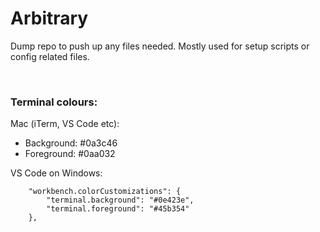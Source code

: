 # Arbitrary

Dump repo to push up any files needed. Mostly used for setup scripts or config related files.

<br />

### Terminal colours: 
Mac (iTerm, VS Code etc):
- Background: #0a3c46
- Foreground: #0aa032

VS Code on Windows:
```
    "workbench.colorCustomizations": {
        "terminal.background": "#0e423e",
        "terminal.foreground": "#45b354"
    },
```
